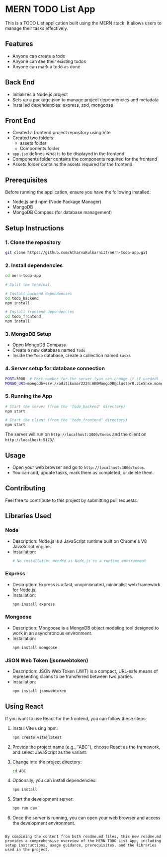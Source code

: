 # MERN TODO List App

This is a TODO List application built using the MERN stack. It allows users to manage their tasks effectively.

## Features
- Anyone can create a todo
- Anyone can see their existing todos
- Anyone can mark a todo as done

## Back End
- Initializes a Node.js project
- Sets up a package.json to manage project dependencies and metadata
- Installed dependencies: express, zod, mongoose

## Front End
- Created a frontend project repository using Vite
- Created two folders:
  - assets folder
  - Components folder
- `app.jsx` defines what is to be displayed in the frontend
- Components folder contains the components required for the frontend
- Assets folder contains the assets required for the frontend

## Prerequisites

Before running the application, ensure you have the following installed:
- Node.js and npm (Node Package Manager)
- MongoDB
- MongoDB Compass (for database management)

## Setup Instructions

### 1. Clone the repository

```bash
git clone https://github.com/AtharvaKulkarniIT/mern-todo-app.git
```

### 2. Install dependencies

```bash
cd mern-todo-app

# Split the terminal:

# Install backend dependencies
cd todo_backend
npm install

# Install frontend dependencies
cd todo_frontend
npm install
```

### 3. MongoDB Setup

- Open MongoDB Compass
- Create a new database named `Todo`
- Inside the `Todo` database, create a collection named `tasks`

### 4. Server setup for database connection

```bash
PORT=3000  # Port number for the server (you can change it if needed)
MONGO_URI=mongodb+srv://aditikumar2224:AK0MongoDB@cluster0.zie5hxe.mongodb.net/Todo-application  # MongoDB connection URI
```

### 5. Running the App

```bash
# Start the server (from the 'todo_backend' directory)
npm start

# Start the client (from the 'todo_frontend' directory)
npm start
```

The server will run on `http://localhost:3000/todos` and the client on `http://localhost:5173/`.

## Usage

- Open your web browser and go to `http://localhost:3000/todos`.
- You can add, update tasks, mark them as completed, or delete them.

## Contributing

Feel free to contribute to this project by submitting pull requests.

## Libraries Used

### Node
- Description: Node.js is a JavaScript runtime built on Chrome's V8 JavaScript engine.
- Installation:
   ```bash
   # No installation needed as Node.js is a runtime environment
   ```

### Express
- Description: Express is a fast, unopinionated, minimalist web framework for Node.js.
- Installation:
   ```bash
   npm install express
   ```

### Mongoose
- Description: Mongoose is a MongoDB object modeling tool designed to work in an asynchronous environment.
- Installation:
   ```bash
   npm install mongoose
   ```

### JSON Web Token (jsonwebtoken)
- Description: JSON Web Token (JWT) is a compact, URL-safe means of representing claims to be transferred between two parties.
- Installation:
   ```bash
   npm install jsonwebtoken
   ```

## Using React

If you want to use React for the frontend, you can follow these steps:

1. Install Vite using npm:
   ```bash
   npm create vite@latest
   ```

2. Provide the project name (e.g., "ABC"), choose React as the framework, and select JavaScript as the variant.

3. Change into the project directory:
   ```bash
   cd ABC
   ```

4. Optionally, you can install dependencies:
   ```bash
   npm install
   ```

5. Start the development server:
   ```bash
   npm run dev
   ```

6. Once the server is running, you can open your web browser and access the development environment.
```

By combining the content from both readme.md files, this new readme.md provides a comprehensive overview of the MERN TODO List App, including setup instructions, usage guidance, prerequisites, and the libraries used in the project.  
